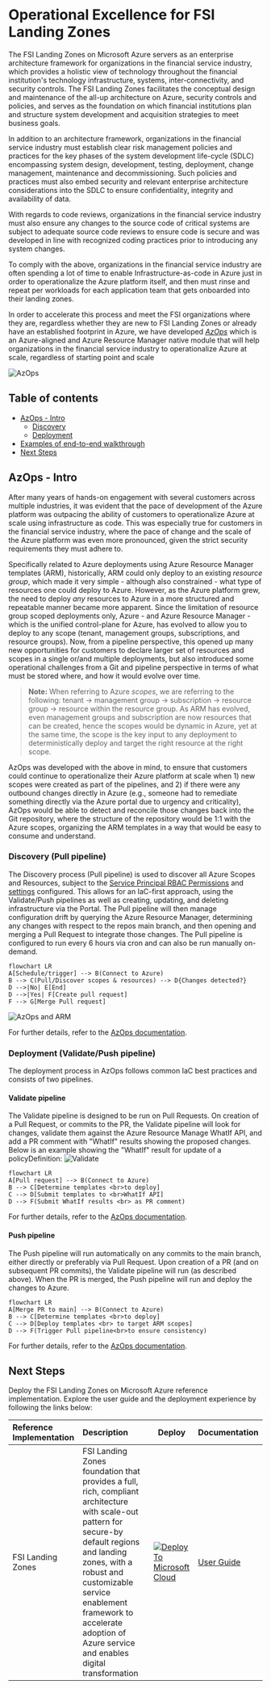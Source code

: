 # Operational Excellence for FSI Landing Zones

The FSI Landing Zones on Microsoft Azure servers as an enterprise architecture framework for organizations in the financial service industry, which provides a holistic view of technology throughout the financial institution's technology infrastructure, systems, inter-connectivity, and security controls. The FSI Landing Zones facilitates the conceptual design and maintenance of the all-up architecture on Azure, security controls and policies, and serves as the foundation on which financial institutions plan and structure system development and acquisition strategies to meet business goals.

In addition to an architecture framework, organizations in the financial service industry must establish clear risk management policies and practices for the key phases of the system development life-cycle (SDLC) encompassing system design, development, testing, deployment, change management, maintenance and decommissioning. Such policies and practices must also embed security and relevant enterprise architecture considerations into the SDLC to ensure confidentiality, integrity and availability of data.

With regards to code reviews, organizations in the financial service industry must also ensure any changes to the source code of critical systems are subject to adequate source code reviews to ensure code is secure and was developed in line with recognized coding practices prior to introducing any system changes.

To comply with the above, organizations in the financial service industry are often spending a lot of time to enable Infrastructure-as-code in Azure just in order to operationalize the Azure platform itself, and then must rinse and repeat per workloads for each application team that gets onboarded into their landing zones.

In order to accelerate this process and meet the FSI organizations where they are, regardless whether they are new to FSI Landing Zones or already have an established footprint in Azure, we have developed [*AzOps*](https://github.com/Azure/AzOps-Accelerator) which is an Azure-aligned and Azure Resource Manager native module that will help organizations in the financial service industry to operationalize Azure at scale, regardless of starting point and scale

![AzOps](../docs/azops.png)

## Table of contents

* [AzOps - Intro](#azops-intro)
  * [Discovery](#discovery)
  * [Deployment](#deployment)
* [Examples of end-to-end walkthrough](#examples-of-end-to-end-walkthrough)
* [Next Steps](#next-steps)

## AzOps - Intro

After many years of hands-on engagement with several customers across multiple industries, it was evident that the pace of development of the Azure platform was outpacing the ability of customers to operationalize Azure at scale using infrastructure as code. This was especially true for customers in the financial service industry, where the pace of change and the scale of the Azure platform was even more pronounced, given the strict security requirements they must adhere to.

Specifically related to Azure deployments using Azure Resource Manager templates (ARM), historically, ARM could only deploy to an existing *resource group*, which made it very simple - although also constrained - what type of resources one could deploy to Azure. However, as the Azure platform grew, the need to deploy *any* resources to Azure in a more structured and repeatable manner became more apparent. Since the limitation of resource group scoped deployments only, Azure - and Azure Resource Manager - which is the unified control-plane for Azure, has evolved to allow you to deploy to any scope (tenant, management groups, subscriptions, and resource groups). Now, from a pipeline perspective, this opened up many new opportunities for customers to declare larger set of resources and scopes in a single or/and multiple deployments, but also introduced some operational challenges from a Git and pipeline perspective in terms of what must be stored where, and how it would evolve over time.

> **Note:** When referring to Azure *scopes*, we are referring to the following: tenant -> management group -> subscription -> resource group -> resource within the resource group. As ARM has evolved, even management groups and subscription are now resources that can be created, hence the scopes would be dynamic in Azure, yet at the same time, the scope is the key input to any deployment to deterministically deploy and target the right resource at the right scope.

AzOps was developed with the above in mind, to ensure that customers could continue to operationalize their Azure platform at scale when 1) new scopes were created as part of the pipelines, and 2) if there were any outbound changes directly in Azure (e.g., someone had to remediate something directly via the Azure portal due to urgency and criticality), AzOps would be able to detect and reconcile those changes back into the Git repository, where the structure of the repository would be 1:1 with the Azure scopes, organizing the ARM templates in a way that would be easy to consume and understand.

### Discovery (Pull pipeline)

The Discovery process (Pull pipeline) is used to discover all Azure Scopes and Resources, subject to the [Service Principal RBAC Permissions](https://github.com/azure/azops/wiki/prerequisites) and [settings](https://github.com/azure/azops/wiki/settings) configured. This allows for an IaC-first approach, using the Validate/Push pipelines as well as creating, updating, and deleting infrastructure via the Portal. The Pull pipeline will then manage configuration drift by querying the Azure Resource Manager, determining any changes with respect to the repos main branch, and then opening and merging a Pull Request to integrate those changes.
The Pull pipeline is configured to run every 6 hours via cron and can also be run manually on-demand.

```mermaid
flowchart LR
A[Schedule/trigger] --> B(Connect to Azure)
B --> C(Pull/Discover scopes & resources) --> D{Changes detected?}
D -->|No| E[End]
D -->|Yes| F[Create pull request]
F --> G[Merge Pull request]
```

![AzOps and ARM](../docs/azops-arm.png)

For further details, refer to the [AzOps documentation](https://github.com/azure/azops/wiki/steps#pull).

### Deployment (Validate/Push pipeline)

The deployment process in AzOps follows common IaC best practices and consists of two pipelines.

#### Validate pipeline

The Validate pipeline is designed to be run on Pull Requests. On creation of a Pull Request, or commits to the PR, the Validate pipeline will look for changes, validate them against the Azure Resource Manage WhatIf API, and add a PR comment with "WhatIf" results showing the proposed changes. Below is an example showing the "WhatIf" result for update of a policyDefinition:
![Validate](../docs/policyDefinition_validate.png)

```mermaid
flowchart LR
A[Pull request] --> B(Connect to Azure)
B --> C[Determine templates <br>to deploy]
C --> D[Submit templates to <br>WhatIf API]
D --> F(Submit WhatIf results <br> as PR comment)
```

For further details, refer to the [AzOps documentation](https://github.com/azure/azops/wiki/steps#validate).

#### Push pipeline

The Push pipeline will run automatically on any commits to the main branch, either directly or preferably via Pull Request. Upon creation of a PR (and on subsequent PR commits), the Validate pipeline will run (as described above). When the PR is merged, the Push pipeline will run and deploy the changes to Azure.

```mermaid
flowchart LR
A[Merge PR to main] --> B(Connect to Azure)
B --> C[Determine templates <br>to deploy]
C --> D[Deploy templates <br> to target ARM scopes]
D --> F(Trigger Pull pipeline<br>to ensure consistency)
```

For further details, refer to the [AzOps documentation](https://github.com/azure/azops/wiki/steps#push).

## Next Steps

Deploy the FSI Landing Zones on Microsoft Azure reference implementation. Explore the user guide and the deployment experience by following the links below:

| Reference Implementation | Description | Deploy | Documentation
|:----------------------|:------------|--------|--------------|
| FSI Landing Zones | FSI Landing Zones foundation that provides a full, rich, compliant architecture with scale-out pattern for secure-by default regions and landing zones, with a robust and customizable service enablement framework to accelerate adoption of Azure service and enables digital transformation |[![Deploy To Microsoft Cloud](../../docs/deploytomicrosoftcloud.svg)](https://aka.ms/fsilz) | [User Guide](./referenceImplementation/readme.md)
